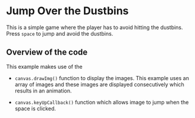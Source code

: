 # Jump Over the Dustbins
This is a simple game where the player has to avoid hitting the dustbins. Press `space` to jump and avoid the dustbins.

## Overview of the code
This example makes use of the

+ `canvas.drawImg()`  function to display the images. This example uses an array of images and these images are displayed consecutively which results in an animation.

+ `canvas.keyUpCallback()` function which allows image to jump when the space is clicked.
